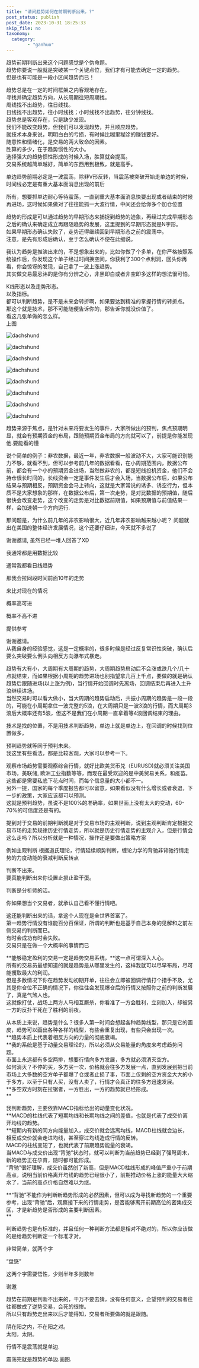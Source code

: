 ```yaml
---
title: "请问趋势如何在前期判断出来。?"
post_status: publish
post_date: 2023-10-31 18:25:33
skip_file: no
taxonomy:
  category:
        - "ganhuo"
---
```


趋势前期判断出来这个问题感觉是个伪命题。  
趋势你要说一般就是突破某一个关键点位，我们才有可能去确定一定的趋势。  
但是也有可能是一段小区间趋势而已！

趋势总是在一定的时间框架之内客观地存在。  
寻找并确定趋势方向，从长周期往短周期找。  
周线找不出趋势，往日线找。  
日线找不出趋势，往小时线找；小时线找不出趋势，往分钟线找。  
趋势总是客观存在，只是缺少发现。  
我们不能改变趋势，但我们可以发现趋势，并且顺应趋势。  
就技术本身来说，明明白白的亏损，有时候比糊里糊涂的赚钱要好。  
随意性和情绪化，是交易的两大致命的因素。  
胜算的多少，在于趋势惯性的大小。  
选择强大的趋势惯性形成的时候入场，胜算就会提高。  
交易系统越简单越好，简单的东西用到极致，就是高手。

单边趋势前期必定是一波震荡，除非V形反转，当震荡被突破开始走单边的时候，时间线必定是有重大基本面消息出现的前后

所有，想要抓单边耐心等待震荡，一直到重大基本面消息快要出现或者结束的时候再进场，这时候如果做对了往往能抓一大波行情，中间还会给你多个加仓位置

趋势的形成是可以通过趋势的早期形态来捕捉到趋势的迹象，再经过完成早期形态之后的确认来确定成立再跟随趋势的发展，这里提到的早期形态就是N字形。  
如果早期形态确认失败了，走势还得继续回到早期形态之前的震荡中。  
注意，是先有形成后确认，至于怎么确认不便在此细说。

我认为趋势是推演出来的，不是想象出来的，比如你做了个多单，在你严格按照系统操作后，你发现这个单子经过时间换空间，你获利了300个点利润，回头你再看，你会惊讶的发现，自己拿了一波上涨趋势。  
其实做交易最忌讳的是你有分辨之心，非黑即白或者非空即多这样的想法很可怕。

K线形态以及走势形态。  
以及指标。  
都可以判断趋势，是不是未来会转折啊，如果要达到精准的掌握行情的转折点。  
那这个就是技术，那不可能随便告诉你的，那告诉你就没价值了。  
看这几张单做的怎么样。  
上图

![dachshund](https://img.dgrhw.net/upload/images/huihu/2020/05/31/193234920.jpg)

![dachshund](https://img.dgrhw.net/upload/images/huihu/2020/05/30/112419241.jpg)

![dachshund](https://img.dgrhw.net/upload/images/huihu/2020/05/30/112421490.jpg)

![dachshund](https://img.dgrhw.net/upload/images/huihu/2020/05/30/112421303.jpg)

![dachshund](https://img.dgrhw.net/upload/images/huihu/2020/05/30/112419725.jpg)

![dachshund](https://img.dgrhw.net/upload/images/huihu/2020/05/30/112421412.jpg)

![dachshund](https://img.dgrhw.net/upload/images/huihu/2020/05/30/112421225.jpg)

![dachshund](https://img.dgrhw.net/upload/images/huihu/2020/05/30/112420334.jpg)

趋势来源于焦点，是针对未来将要发生的事件，大家所做出的预判，焦点预期明显，就会有预期资金的布局，跟随预期资金布局的方向就可以了，前提是你能发现他.要能看的懂

说个简单的例子：非农数据，最近一年，非农数据一般波动不大，大家可能识别能力不够，就看不到，但可以参考前几年的数据看看，在小周期范围内，数据公布前，都会有一个小的预期资金进场，当然做非农的，都是短线投机资金，他们不会持仓很长时间的，长线资金一定是事件发生后才会入场，当数据公布后，如果公布结果与预期相反，预期资金会马上转向，这就是大家常说的诱多、诱空行为，但本质不是大家想象的那样，在数据公布后，第一次走势，是对比数据的预期值，随后很快会改变走势，这个改变的走势是对比数据前期值，如果预期值与前值结果一样，会加速朝一个方向运行.

那问题是，为什么前几年的非农影响很大，近几年非农影响越来越小呢？ 问题就出在美国的整体经济发展情况，这个还要仔细讲，今天就不多说了

谢谢邀请, 虽然已经一堆人回答了XD

我通常都是用数据比较

通常我都看日线趋势

那我会拉同段时间前面10年的走势

来比对现在的情况

概率高可进

概率不高不进

提供参考​

谢谢邀请。  
从我自身的经验感觉，这是一定概率的，很多时候是经过反复常识性突破，确认后要么突破要么倒头向相反方向瀑布式暴走。

趋势有大有小，大周期有大周期的趋势，大周期趋势启动后不会涨或跌几个/几十点就结束，而如果根据小周期的趋势进场也别指望拿几百上千点，要做的就是确认趋势后跟随进场(以上涨为例)，当行情开始回调时先离场，回调结束后再进入主升浪继续进场。  
当然交易时可以看大做小，当大周期的趋势启动后，共振小周期的趋势是一段一段的，可能在小周期拿住一波完整的5浪，在大周期只是一波3浪的行情，而大周期3浪后大概率还有5浪，但这不是我们在小周期一直拿着等4浪回调结束的理由。

技术是找的位置，不是用技术判断趋势，单边上就是单边上，在回调的时候找到位置做多，

预判趋势就等同于预判未来。  
我这里有些看法，都是比较客观，大家可以参考一下。

观察市场趋势需要观察综合行情，就好比欧美货币兑（EURUSD)就必须关注美国市场，美联储, 欧洲工业指数等等，而现在最受欢迎的是中美贸易关系，和疫苗。  
这些都是需要私底下花点时间，而每个信息量的大小都不一。  
另外一提，国家的每个季度报告都可以留意，如果看似没有什么增长或者衰退，下一步的政策，大家应该都可以预测。  
这就是预判趋势，虽说不是100%的准确率，如果世面上没有太大的变动，60-70%的可信度还是有的。

提到对于交易的前期判断就是对于交易市场的主观判断，说到主观判断肯定根据交易市场的走势规律历史行情走势，所以就是历史行情走势的主观介入，但是行情会这么走吗？所以分析就是一种情况，操作还是要做出策略方案

例如主观判断 根据道氏理论，行情延续顺势判断，缠论力学的背驰非背驰行情走势的力度动能的衰减判断反转点

判断不出来。  
要真能判断出来你设置止损止盈干蛋。

判断是分析师的活。

你如果想当个交易者，就承认自己看不懂行情吧。

这还能判断出来的话，拿这个人现在是全世界首富了。  
第一趋势行情没有谁能百分百保证，所谓的判断也是基于自己本身的见解和之前左侧交易的判断而已。  
有时会成功有时会失败。  
交易只是在做一个大概率的事情而已

**能够稳定盈利的交易一定是趋势交易系统，**这一点可谓深入人心。  
所有的交易员最想知道的就是趋势是从哪里发生的，这样我就可以尽早布局，尽可能攫取最大的利润。  
但是多数情况下你在趋势发动初期开单，往往会立即被回调行情打个措手不及，尤其是你仓位不正确的情况下，你往往会发现爆仓后的行情又按照你之前的判断发展了，真是气煞人也。  
这就像打仗，战场上两方人马相互厮杀，你看准了一方会胜利，​立刻加入，却被另一方的反扑干死在了胜利的前夜。

从本质上来说，趋势是什么？​很多人第一时间会想起各种趋势线型，那只是它的画皮，趋势可以画出各种各样的线型，有些会重复出现，有些只会出现一次。  
**趋势本质上代表着相反方向的力量的彻底衰竭。  
**​我的系统是基于动量交易理论的，所以必须从交易能量的角度来考虑趋势问题。  
市面上永远都有多空两排，想要行情向多方发展，多方就必须消灭空方。  
如何消灭？不停的买，多方买一次，价格就会往多方发展一点，直到发展到把当前市场上大多数的空方单子都爆了仓或者止损了事，市面上仅剩的空方资金大大的小于多方，以至于只有人买，没有人卖了，行情才会真正的往多方迅速发展。  
**多空双方时刻在拉锯者，一方胜出，一方的趋势就已经形成。  
**

我判断趋势，主要依靠MACD指标给出的动量变化状况。  
**MACD的柱线代表了短期均线和长期均线之间的差值，也就是代表了成交价离开均线的趋势。  
**​短期内有新的同方向能量加入，成交价就会远离均线，MACD柱线就会边长，相反成交价就会走进均线，甚至穿过均线造成行情的反转。  
MACD的柱线变短了，也就代表了前期趋势能量的衰竭。  
当MACD与成交价出现“背驰”状态时，就可以判断为当前趋势已经到了强弩周末，新的趋势正在孕育，随时都可能形成。  
“背驰”很好理解，成交价虽然创了新高，但是MACD柱线形成的峰值严重小于前期高点，说明当前价格离开均线的趋势已经很小了，前期推动价格上涨的能量大大缩水了，当前的高点价格自然难以为继。

**​“背驰”不能作为判断新趋势形成的必然因素，但可以成为寻找新趋势的一个重要参考，出现“背驰”后，观察接下来的行情走势，是否能够离开前期高位的密集成交区，才是新趋势是否形成的主要判断因素。  
**

判断趋势也是有标准的，并且任何一种判断方法都是相对不绝对的，所以你应该做的是给趋势判断定一个标准才对。

非常简单，就两个字

“盘感”

这两个字需要悟性，少则半年多则数年

谢邀

趋势在前期是判断不出来的，干万不要去猜，没有任何意义，企望预判的交易者往往都做成了逆势交易，会死的很惨。  
所以只有趋势走出来以后才能得知，交易者所要做的就是跟随。

阴在阳之内，不在阳之对。  
太阳，太阴。

行情不是震荡就是单边.

震荡完就是趋势的单边.画图.​
